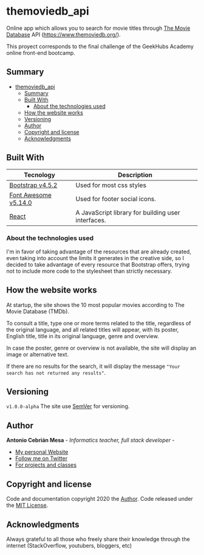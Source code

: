# themoviedb_api

Online app which allows you to search for movie titles through [The Movie Database](TMDb) API (https://www.themoviedb.org/).

This proyect corresponds to the final challenge of the GeekHubs Academy online front-end bootcamp.

## Summary

- [themoviedb_api](#themoviedb_api)
  - [Summary](#summary)
  - [Built With](#built-with)
    - [About the technologies used](#about-the-technologies-used)
  - [How the website works](#how-the-website-works)
  - [Versioning](#versioning)
  - [Author](#author)
  - [Copyright and license](#copyright-and-license)
  - [Acknowledgments](#acknowledgments)

## Built With

| Tecnology                                        | Description                                        |
| ------------------------------------------------ | -------------------------------------------------- |
| [Bootstrap v4.5.2](https://getbootstrap.com/)    | Used for most css styles                           |
| [Font Awesome v5.14.0](https://fontawesome.com/) | Used for footer social icons.                      |
| [React](https://reactjs.org/)                    | A JavaScript library for building user interfaces. |

### About the technologies used

I'm in favor of taking advantage of the resources that are already created, even taking into account the limits it generates in the creative side, so I decided to take advantage of every resource that Bootstrap offers, trying not to include more code to the stylesheet than strictly necessary.

## How the website works

At startup, the site shows the 10 most popular movies according to The Movie Database (TMDb).

To consult a title, type one or more terms related to the title, regardless of the original language, and all related titles will appear, with its poster, English title, title in its original language, genre and overview.

In case the poster, genre or overview is not available, the site will display an image or alternative text.

If there are no results for the search, it will display the message `"Your search has not returned any results"`.

## Versioning

`v1.0.0-alpha`
The site use [SemVer](http://semver.org/) for versioning.

## Author

**Antonio Cebrián Mesa** - _Informatics teacher, full stack developer_ -

- [My personal Website](http://clasesinformaticagranada.es/)
- [Follow me on Twitter](https://twitter.com/hacking_the_web)
- [For projects and classes](https://www.linkedin.com/in/antonio-cebri%C3%A1n-mesa)

## Copyright and license

Code and documentation copyright 2020 the [Author](https://www.linkedin.com/in/antonio-cebri%C3%A1n-mesa). Code released under the [MIT License](https://github.com/Ch3ssMaster/themoviedb_api/blob/master/LICENSE.md).

## Acknowledgments

Always grateful to all those who freely share their knowledge through the internet (StackOverflow, youtubers, bloggers, etc)

